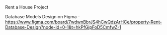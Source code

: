 Rent a House Project

Database Models Design on Figma - https://www.figma.com/board/7wdwnBbrJS4hCwQdzArHCe/property-Rent-Database-Design?node-id=0-1&t=hkPfGjpFoD5CmfwZ-1
